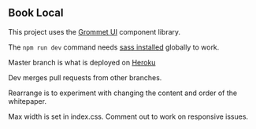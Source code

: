 ## Book Local

This project uses the [Grommet UI](http://grommet.io/) component library. 

The ```npm run dev``` command needs [sass installed](https://sass-lang.com/install) globally to work. 

Master branch is what is deployed on [Heroku](booklocal-prospectus.herokuapp.com)

Dev merges pull requests from other branches.

Rearrange is to experiment with changing the content and order of the whitepaper.

Max width is set in index.css. Comment out to work on responsive issues.